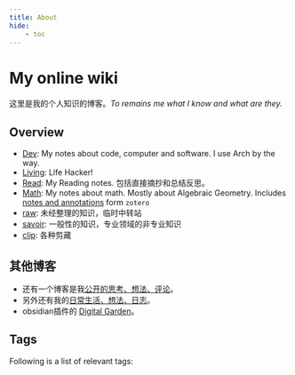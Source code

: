 ```yaml
---
title: About
hide:
    - toc
---
```


# My online wiki

这里是我的个人知识的博客。_To remains me what I know and what are they._

## Overview

- [Dev](/wiki/dev/index): My notes about code, computer and software. I use Arch by the way.
- [Living](/wiki/living/index): Life Hacker!
- [Read](/wiki/read/index): My Reading notes. 包括直接摘抄和总结反思。
- [Math](/wiki/math/index): My notes about math. Mostly about Algebraic Geometry. Includes [notes and annotations](/wiki/math/zotero) form `zotero`
- [raw](/wiki/raw/index): 未经整理的知识，临时中转站
- [savoir](/wiki/savoir/index): 一般性的知识，专业领域的非专业知识
- [clip](/wiki/clip/index): 各种剪藏

## 其他博客

- 还有一个博客是我[公开的思考、想法、评论](/hexo)。
- 另外还有我的[日常生活、想法、日志](/hugo)。
- obsidian插件的 [Digital Garden](https://hiraeth-dg.netlify.app/)。

## Tags

Following is a list of relevant tags:

<!-- material/tags -->
